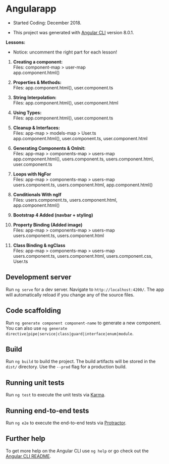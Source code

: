 # Angularapp

- Started Coding: December 2018.


- This project was generated with [Angular CLI](https://github.com/angular/angular-cli) version 8.0.1.

<b>Lessons:</b><br>
- Notice: uncomment the right part for each lesson!

1. <b>Creating a component:</b> <br>
Files: component-map > user-map <br>
app.component.html(<app-user>)

2. <b>Properties & Methods:</b> <br>
Files: app.component.html(<app-user>), user.component.ts 

3. <b>String Interpolation:</b> <br>
Files: app.component.html(<app-user>), user.component.html 

4. <b>Using Types:</b> <br>
Files: app.component.html(<app-user>), user.component.ts 

5. <b>Cleanup & Interfaces:</b> <br>
Files: app-map > models-map > User.ts <br>
app.component.html(<app-user>), user.component.ts, user.component.html

6. <b>Generating Components & OnInit:</b> <br>
Files: app-map > components-map > users-map<br>
app.component.html(<app-users>), users.component.ts, users.component.html, user.component.ts

7. <b>Loops with NgFor</b> <br>
Files: app-map > components-map > users-map<br>
users.component.ts, users.component.html, app.component.html(<app-users>)

8. <b>Conditionals With ngIf</b> <br>
Files: users.component.ts, users.component.html, app.component.html(<app-users>)

9. <b>Bootstrap 4 Added (navbar + styling)</b> <br>

10. <b>Property Binding (Added image)</b> <br>
Files: app-map > components-map > users-map<br>
users.component.ts, users.component.html

11. <b>Class Binding & ngClass</b> <br>
Files: app-map > components-map > users-map<br>
users.component.ts, users.component.html, users.component.css, User.ts

## Development server

Run `ng serve` for a dev server. Navigate to `http://localhost:4200/`. The app will automatically reload if you change any of the source files.

## Code scaffolding

Run `ng generate component component-name` to generate a new component. You can also use `ng generate directive|pipe|service|class|guard|interface|enum|module`.

## Build

Run `ng build` to build the project. The build artifacts will be stored in the `dist/` directory. Use the `--prod` flag for a production build.

## Running unit tests

Run `ng test` to execute the unit tests via [Karma](https://karma-runner.github.io).

## Running end-to-end tests

Run `ng e2e` to execute the end-to-end tests via [Protractor](http://www.protractortest.org/).

## Further help

To get more help on the Angular CLI use `ng help` or go check out the [Angular CLI README](https://github.com/angular/angular-cli/blob/master/README.md).
